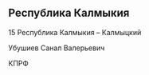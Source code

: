 ## Республика Калмыкия
   
   15 Республика Калмыкия – Калмыцкий
   
   Убушиев Санал Валерьевич
   
   КПРФ